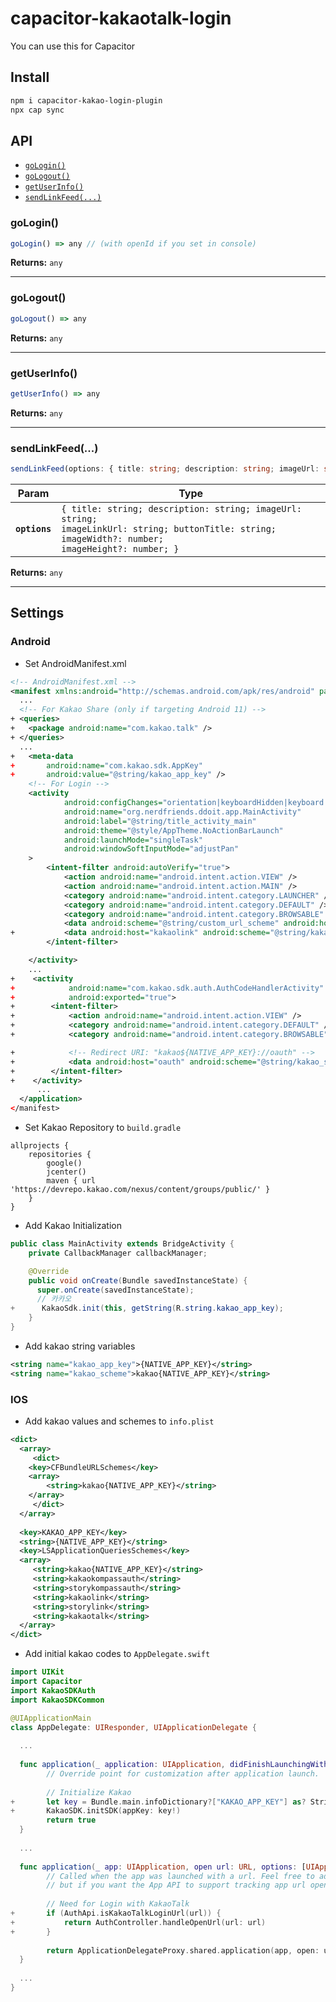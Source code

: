 # capacitor-kakaotalk-login

You can use this for Capacitor

## Install

```bash
npm i capacitor-kakao-login-plugin
npx cap sync
```

## API

<docgen-index>

* [`goLogin()`](#gologin)
* [`goLogout()`](#gologout)
* [`getUserInfo()`](#getuserinfo)
* [`sendLinkFeed(...)`](#sendlinkfeed)

</docgen-index>

<docgen-api>
<!--Update the source file JSDoc comments and rerun docgen to update the docs below-->

### goLogin()

```typescript
goLogin() => any // (with openId if you set in console) 
```

**Returns:** <code>any</code>

--------------------


### goLogout()

```typescript
goLogout() => any
```

**Returns:** <code>any</code>

--------------------


### getUserInfo()

```typescript
getUserInfo() => any
```

**Returns:** <code>any</code>

--------------------


### sendLinkFeed(...)

```typescript
sendLinkFeed(options: { title: string; description: string; imageUrl: string; imageLinkUrl: string; buttonTitle: string; imageWidth?: number; imageHeight?: number; }) => any
```

| Param         | Type                                                                                                                                                         |
| ------------- | ------------------------------------------------------------------------------------------------------------------------------------------------------------ |
| **`options`** | <code>{ title: string; description: string; imageUrl: string; imageLinkUrl: string; buttonTitle: string; imageWidth?: number; imageHeight?: number; }</code> |

**Returns:** <code>any</code>

--------------------


## Settings

### Android

- Set AndroidManifest.xml

```xml
<!-- AndroidManifest.xml -->
<manifest xmlns:android="http://schemas.android.com/apk/res/android" package="io.ionic.starter">
  ...
  <!-- For Kakao Share (only if targeting Android 11) -->
+ <queries>
+   <package android:name="com.kakao.talk" />
+ </queries>
  ...
+   <meta-data
+       android:name="com.kakao.sdk.AppKey"
+       android:value="@string/kakao_app_key" />
    <!-- For Login -->
    <activity
            android:configChanges="orientation|keyboardHidden|keyboard|screenSize|locale|smallestScreenSize|screenLayout|uiMode"
            android:name="org.nerdfriends.ddoit.app.MainActivity"
            android:label="@string/title_activity_main"
            android:theme="@style/AppTheme.NoActionBarLaunch"
            android:launchMode="singleTask"
            android:windowSoftInputMode="adjustPan"
    >
        <intent-filter android:autoVerify="true">
            <action android:name="android.intent.action.VIEW" />
            <action android:name="android.intent.action.MAIN" />
            <category android:name="android.intent.category.LAUNCHER" />
            <category android:name="android.intent.category.DEFAULT" />
            <category android:name="android.intent.category.BROWSABLE" />
            <data android:scheme="@string/custom_url_scheme" android:host="org.nerdfriends.ddoit.app" />
+           <data android:host="kakaolink" android:scheme="@string/kakao_scheme" />
        </intent-filter>

    </activity>
    ...
+    <activity
+            android:name="com.kakao.sdk.auth.AuthCodeHandlerActivity"
+            android:exported="true">
+        <intent-filter>
+            <action android:name="android.intent.action.VIEW" />
+            <category android:name="android.intent.category.DEFAULT" />
+            <category android:name="android.intent.category.BROWSABLE" />

+            <!-- Redirect URI: "kakao${NATIVE_APP_KEY}://oauth" -->
+            <data android:host="oauth" android:scheme="@string/kakao_scheme" />
+        </intent-filter>
+    </activity>
      ...
  </application>
</manifest>
```

- Set Kakao Repository to `build.gradle`

```shell
allprojects {
    repositories {
        google()
        jcenter()
        maven { url 'https://devrepo.kakao.com/nexus/content/groups/public/' }
    }
}
```

- Add Kakao Initialization

```java
public class MainActivity extends BridgeActivity {
    private CallbackManager callbackManager;

    @Override
    public void onCreate(Bundle savedInstanceState) {
      super.onCreate(savedInstanceState);
      // 카카오
+      KakaoSdk.init(this, getString(R.string.kakao_app_key);
    }
}
```

- Add kakao string variables

```xml
<string name="kakao_app_key">{NATIVE_APP_KEY}</string>
<string name="kakao_scheme">kakao{NATIVE_APP_KEY}</string>
```



### IOS

- Add kakao values and schemes to `info.plist`

```xml
<dict>
  <array>
     <dict>
	<key>CFBundleURLSchemes</key>
   	<array>
	    <string>kakao{NATIVE_APP_KEY}</string>
	</array>
     </dict>
  </array>
  
  <key>KAKAO_APP_KEY</key>
  <string>{NATIVE_APP_KEY}</string>
  <key>LSApplicationQueriesSchemes</key>
  <array>
     <string>kakao{NATIVE_APP_KEY}</string>
     <string>kakaokompassauth</string>
     <string>storykompassauth</string>
     <string>kakaolink</string>
     <string>storylink</string>
     <string>kakaotalk</string>
  </array>
</dict>
```

- Add initial kakao codes to `AppDelegate.swift`

```swift
import UIKit
import Capacitor
import KakaoSDKAuth
import KakaoSDKCommon

@UIApplicationMain
class AppDelegate: UIResponder, UIApplicationDelegate {
  
  ...
  
  func application(_ application: UIApplication, didFinishLaunchingWithOptions launchOptions: [UIApplication.LaunchOptionsKey: Any]?) -> Bool {
        // Override point for customization after application launch.
    
    	// Initialize Kakao
+       let key = Bundle.main.infoDictionary?["KAKAO_APP_KEY"] as? String
+       KakaoSDK.initSDK(appKey: key!)
        return true
  }
  
  ...
  
  func application(_ app: UIApplication, open url: URL, options: [UIApplication.OpenURLOptionsKey: Any] = [:]) -> Bool {
        // Called when the app was launched with a url. Feel free to add additional processing here,
        // but if you want the App API to support tracking app url opens, make sure to keep this call
    
    	// Need for Login with KakaoTalk
+       if (AuthApi.isKakaoTalkLoginUrl(url)) {
+           return AuthController.handleOpenUrl(url: url)
+       }
        
        return ApplicationDelegateProxy.shared.application(app, open: url, options: options)
  }
  
  ...
}
```
</docgen-api>

